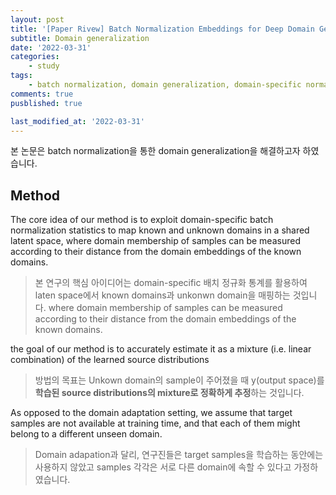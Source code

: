 ```yaml
---
layout: post
title: '[Paper Rivew] Batch Normalization Embeddings for Deep Domain Generalization'
subtitle: Domain generalization
date: '2022-03-31'
categories:
    - study
tags:
    - batch normalization, domain generalization, domain-specific normalization statistics
comments: true
pusblished: true

last_modified_at: '2022-03-31'
---
```


본 논문은 batch normalization을 통한 domain generalization을 해결하고자 하였습니다.

## Method

The core idea of our method is to exploit domain-specific batch normalization statistics 
to map known and unknown domains in a shared latent space, 
where domain membership of samples can be measured according to their distance
from the domain embeddings of the known domains.

> 본 연구의 핵심 아이디어는 domain-specific 배치 정규화 통계를 활용하여
laten space에서 known domains과 unkonwn domain을 매핑하는 것입니다. 
where domain membership of samples can be measured according to their distance
from the domain embeddings of the known domains.


the goal of our method is to accurately estimate it as a mixture (i.e. linear combination) of the learned source distributions
> 방법의 목표는 Unkown domain의 sample이 주어졌을 때 y(output space)를 **학습된 source distributions의 mixture로 정확하게 추정**하는 것입니다. 

As opposed to the domain adaptation setting, we assume that target samples are not available at training time, 
and that each of them might belong to a different unseen domain.
> Domain adapation과 달리, 연구진들은 target samples을 학습하는 동안에는 사용하지 않았고 samples 각각은 서로 다른 domain에 속할 수 있다고 가정하였습니다.